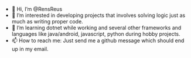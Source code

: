 - 👋 Hi, I’m @RensReus
- 👀 I’m interested in developing projects that involves solving logic just as much as writing proper code.
- 🌱 I’m learning dotnet while working and several other frameworks and languages like java/android, javascript, python during hobby projects.
- 📫 How to reach me: Just send me a github message which should end up in my email.
